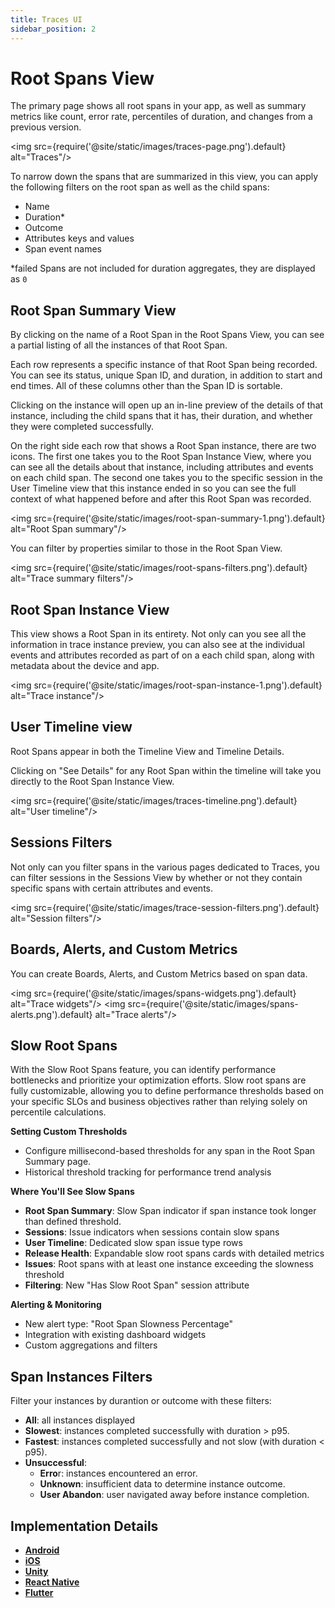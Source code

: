 ```yaml
---
title: Traces UI
sidebar_position: 2
---
```


# Root Spans View

The primary page shows all root spans in your app, as well as summary metrics like count, error rate, percentiles of duration, and changes from a previous version.

<img src={require('@site/static/images/traces-page.png').default} alt="Traces"/>

To narrow down the spans that are summarized in this view, you can apply the following filters on the root span as well as the child spans:
- Name
- Duration*
- Outcome
- Attributes keys and values
- Span event names

*failed Spans are not included for duration aggregates, they are displayed as `0`

## Root Span Summary View

By clicking on the name of a Root Span in the Root Spans View, you can see a partial listing of all the instances of that Root Span.

Each row represents a specific instance of that Root Span being recorded. You can see its status, unique Span ID, and duration, in addition to start and end times. All of these columns other than the Span ID is sortable.  

Clicking on the instance will open up an in-line preview of the details of that instance, including the child spans that it has, their duration, and whether they were completed successfully.

On the right side each row that shows a Root Span instance, there are two icons. The first one takes you to the Root Span Instance View, where you can see all the details about that instance, including attributes and events on each child span. The second one takes you to the specific session in the User Timeline view that this instance ended in so you can see the full context of what happened before and after this Root Span was recorded.

<img src={require('@site/static/images/root-span-summary-1.png').default} alt="Root Span summary"/>

You can filter by properties similar to those in the Root Span View.

<img src={require('@site/static/images/root-spans-filters.png').default} alt="Trace summary filters"/>

## Root Span Instance View

This view shows a Root Span in its entirety. Not only can you see all the information in trace instance preview, you can also see at the individual events and attributes recorded as part of on a each child span, along with metadata about the device and app.

<img src={require('@site/static/images/root-span-instance-1.png').default} alt="Trace instance"/>

## User Timeline view

Root Spans appear in both the Timeline View and Timeline Details.

Clicking on "See Details" for any Root Span within the timeline will take you directly to the Root Span Instance View.

<img src={require('@site/static/images/traces-timeline.png').default} alt="User timeline"/>

## Sessions Filters

Not only can you filter spans in the various pages dedicated to Traces, you can filter sessions in the Sessions View by whether or not they contain specific spans with certain attributes and events.

<img src={require('@site/static/images/trace-session-filters.png').default} alt="Session filters"/>

## Boards, Alerts, and Custom Metrics

You can create Boards, Alerts, and Custom Metrics based on span data.

<img src={require('@site/static/images/spans-widgets.png').default} alt="Trace widgets"/>
<img src={require('@site/static/images/spans-alerts.png').default} alt="Trace alerts"/>

## Slow Root Spans

With the Slow Root Spans feature, you can identify performance bottlenecks and prioritize your optimization efforts.
Slow root spans are fully customizable, allowing you to define performance thresholds based on your specific SLOs and business objectives rather than relying solely on percentile calculations.

**Setting Custom Thresholds**

- Configure millisecond-based thresholds for any span in the Root Span Summary page.
- Historical threshold tracking for performance trend analysis

**Where You'll See Slow Spans**

- **Root Span Summary**: Slow Span indicator if span instance took longer than defined threshold.
- **Sessions**: Issue indicators when sessions contain slow spans
- **User Timeline**: Dedicated slow span issue type rows
- **Release Health**: Expandable slow root spans cards with detailed metrics
- **Issues**: Root spans with at least one instance exceeding the slowness threshold
- **Filtering**: New "Has Slow Root Span" session attribute

**Alerting & Monitoring**

- New alert type: "Root Span Slowness Percentage"
- Integration with existing dashboard widgets
- Custom aggregations and filters

## Span Instances Filters

Filter your instances by durantion or outcome with these filters:
- **All**: all instances displayed
- **Slowest**: instances completed successfully with duration > p95.
- **Fastest**: instances completed successfully and not slow (with duration < p95).
- **Unsuccessful**:
  - **Erro**r: instances encountered an error.
  - **Unknown**: insufficient data to determine instance outcome.
  - **User Abandon**: user navigated away before instance completion.

## Implementation Details
- [**Android**](/android/features/traces)
- [**iOS**](/ios/6x/core-concepts/traces-spans.md)
- [**Unity**](/unity/features/traces)
- [**React Native**](/react-native/features/traces)
- [**Flutter**](/flutter/features/traces)

